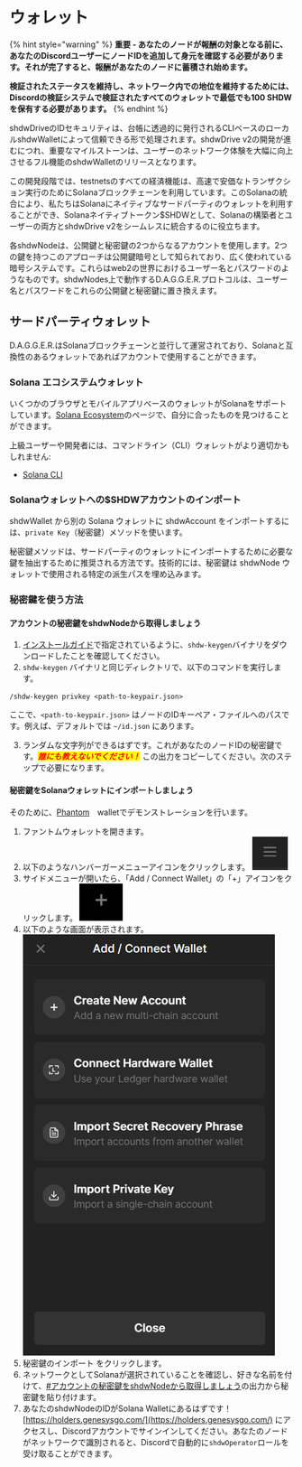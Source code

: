 # ウォレット

{% hint style="warning" %}
**重要 - あなたのノードが報酬の対象となる前に、あなたのDiscordユーザーにノードIDを追加して身元を確認する必要があります。それが完了すると、報酬があなたのノードに蓄積され始めます。**

**検証されたステータスを維持し、ネットワーク内での地位を維持するためには、Discordの検証システムで検証されたすべてのウォレットで最低でも100 SHDWを保有する必要があります。**
{% endhint %}

shdwDriveのIDセキュリティは、台帳に透過的に発行されるCLIベースのローカルshdwWalletによって信頼できる形で処理されます。shdwDrive v2の開発が進むにつれ、重要なマイルストーンは、ユーザーのネットワーク体験を大幅に向上させるフル機能のshdwWalletのリリースとなります。

この開発段階では、testnetsのすべての経済機能は、高速で安価なトランザクション実行のためにSolanaブロックチェーンを利用しています。このSolanaの統合により、私たちはSolanaにネイティブなサードパーティのウォレットを利用することができ、Solanaネイティブトークン$SHDWとして、Solanaの構築者とユーザーの両方とshdwDrive v2をシームレスに統合するのに役立ちます。

各shdwNodeは、公開鍵と秘密鍵の2つからなるアカウントを使用します。2つの鍵を持つこのアプローチは公開鍵暗号として知られており、広く使われている暗号システムです。これらはweb2の世界におけるユーザー名とパスワードのようなものです。shdwNodes上で動作するD.A.G.G.E.R.プロトコルは、ユーザー名とパスワードをこれらの公開鍵と秘密鍵に置き換えます。

## サードパーティウォレット

D.A.G.G.E.R.はSolanaブロックチェーンと並行して運営されており、Solanaと互換性のあるウォレットであればアカウントで使用することができます。

### Solana エコシステムウォレット

いくつかのブラウザとモバイルアプリベースのウォレットがSolanaをサポートしています。[Solana Ecosystem](https://solana.com/ecosystem/explore?categories=wallet)のページで、自分に合ったものを見つけることができます。

上級ユーザーや開発者には、コマンドライン（CLI）ウォレットがより適切かもしれません:

* [Solana CLI](https://docs.solana.com/cli)

### Solanaウォレットへの$SHDWアカウントのインポート

shdwWallet から別の Solana ウォレットに shdwAccount をインポートするには、`private Key`（秘密鍵）メソッドを使います。

秘密鍵メソッドは、サードパーティのウォレットにインポートするために必要な鍵を抽出するために推奨される方法です。技術的には、秘密鍵は shdwNode ウォレットで使用される特定の派生パスを埋め込みます。

### 秘密鍵を使う方法

#### アカウントの秘密鍵をshdwNodeから取得しましょう

1. [インストールガイド](install.md#id-3.-initial-node-configuration)で指定されているように、`shdw-keygen`バイナリをダウンロードしたことを確認してください。
2. `shdw-keygen` バイナリと同じディレクトリで、以下のコマンドを実行します。

```
/shdw-keygen privkey <path-to-keypair.json>
```

ここで、`<path-to-keypair.json>` はノードのIDキーペア・ファイルへのパスです。例えば、デフォルトでは `~/id.json` にあります。

3. ランダムな文字列ができるはずです。これがあなたのノードIDの秘密鍵です。_<mark style="color:red;">**誰にも教えないでください！**</mark>_ この出力をコピーしてください。次のステップで必要になります。

#### 秘密鍵をSolanaウォレットにインポートしましょう

そのために、[Phantom](https://phantom.app/)　walletでデモンストレーションを行います。

1. ファントムウォレットを開きます。
2. 以下のようなハンバーガーメニューアイコンをクリックします。
   ![](<../.gitbook/assets/image (2).png>)
3. サイドメニューが開いたら、「Add / Connect Wallet」の「+」アイコンをクリックします。
   ![](<../.gitbook/assets/image (3).png>)
4. 以下のような画面が表示されます。
   ![](<../.gitbook/assets/image (4).png>)
5. 秘密鍵のインポート をクリックします。
6. ネットワークとしてSolanaが選択されていることを確認し、好きな名前を付けて、[#アカウントの秘密鍵をshdwNodeから取得しましょう](wallet.md#get-your-accounts-private-key-from-your-shdwnode "mention")の出力から秘密鍵を貼り付けます。
7. あなたのshdwNodeのIDがSolana Walletにあるはずです！[https://holders.genesysgo.com/](https://holders.genesysgo.com/) にアクセスし、Discordアカウントでサインインしてください。あなたのノードがネットワークで識別されると、Discordで自動的に`shdwOperator`ロールを受け取ることができます。

